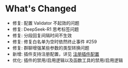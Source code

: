 # What's Changed

- 修复: 配置 Validator 不起效的问题
- 修复: DeepSeek-R1 思考标签问题
- 修复: 分段回复间隔时间不生效
- 修复: 修复白名单为空时依然终止事件 #259
- 修复: 群聊增强某些参数的类型转换问题
- 新增: 插件支持注册配置，详见 [注册插件配置](https://astrbot.app/dev/plugin.html#%E6%B3%A8%E5%86%8C%E6%8F%92%E4%BB%B6%E9%85%8D%E7%BD%AE-beta)
- 优化: 插件的禁用/启用逻辑以及函数工具的禁用/启用逻辑